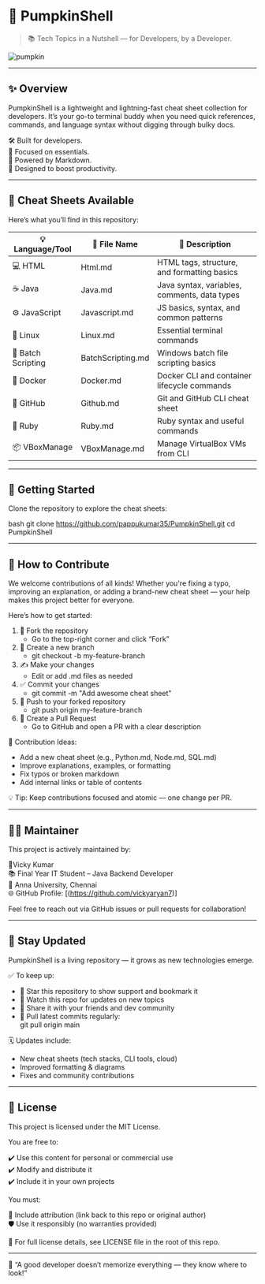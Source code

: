 # 🎃 PumpkinShell

> 📚 Tech Topics in a Nutshell — for Developers, by a Developer.

![pumpkin](https://user-images.githubusercontent.com/96813659/197505170-0874271a-1d4b-4b53-a3d9-0f24cdcb1455.gif)

---

## ✨ Overview

PumpkinShell is a lightweight and lightning-fast cheat sheet collection for developers. It’s your go-to terminal buddy when you need quick references, commands, and language syntax without digging through bulky docs.

🛠️ Built for developers.  
🧠 Focused on essentials.  
🧾 Powered by Markdown.  
🚀 Designed to boost productivity.

---

## 📁 Cheat Sheets Available

Here’s what you’ll find in this repository:

| 💡 Language/Tool       | 📘 File Name         | 📝 Description                                 |
|------------------------|----------------------|-----------------------------------------------|
| 💻 HTML                | Html.md              | HTML tags, structure, and formatting basics   |
| ☕ Java                | Java.md              | Java syntax, variables, comments, data types  |
| ⚙️ JavaScript         | Javascript.md        | JS basics, syntax, and common patterns        |
| 🐧 Linux               | Linux.md             | Essential terminal commands                   |
| 🧪 Batch Scripting     | BatchScripting.md    | Windows batch file scripting basics           |
| 🐳 Docker              | Docker.md            | Docker CLI and container lifecycle commands   |
| 🔧 GitHub              | Github.md            | Git and GitHub CLI cheat sheet                |
| 💎 Ruby                | Ruby.md              | Ruby syntax and useful commands               |
| 📦 VBoxManage          | VBoxManage.md        | Manage VirtualBox VMs from CLI                |

---

## 🚀 Getting Started

Clone the repository to explore the cheat sheets:

bash
git clone https://github.com/pappukumar35/PumpkinShell.git
cd PumpkinShell


---

## 🤝 How to Contribute

We welcome contributions of all kinds! Whether you're fixing a typo, improving an explanation, or adding a brand-new cheat sheet — your help makes this project better for everyone.

Here’s how to get started:

1. 🍴 Fork the repository
   - Go to the top-right corner and click “Fork”
2. 🌿 Create a new branch
   - git checkout -b my-feature-branch
3. ✍️ Make your changes
   - Edit or add .md files as needed
4. ✅ Commit your changes
   - git commit -m "Add awesome cheat sheet"
5. 🚀 Push to your forked repository
   - git push origin my-feature-branch
6. 📩 Create a Pull Request
   - Go to GitHub and open a PR with a clear description

📌 Contribution Ideas:
- Add a new cheat sheet (e.g., Python.md, Node.md, SQL.md)
- Improve explanations, examples, or formatting
- Fix typos or broken markdown
- Add internal links or table of contents

💡 Tip: Keep contributions focused and atomic — one change per PR.

---

## 👨‍💻 Maintainer

This project is actively maintained by:

👤Vicky Kumar  
📚 Final Year IT Student – Java Backend Developer  
🏫 Anna University, Chennai  
🌐 GitHub Profile: [(https://github.com/vickyaryan7)]

Feel free to reach out via GitHub issues or pull requests for collaboration!

---


## 📌 Stay Updated

PumpkinShell is a living repository — it grows as new technologies emerge.

✅ To keep up:

- 🌟 Star this repository to show support and bookmark it
- 👀 Watch this repo for updates on new topics
- 📣 Share it with your friends and dev community
- 🔄 Pull latest commits regularly:  
  git pull origin main

🗓️ Updates include:
- New cheat sheets (tech stacks, CLI tools, cloud)
- Improved formatting & diagrams
- Fixes and community contributions

---

## 🔖 License

This project is licensed under the MIT License.

You are free to:

✔️ Use this content for personal or commercial use  
✔️ Modify and distribute it  
✔️ Include it in your own projects  

You must:

🔗 Include attribution (link back to this repo or original author)  
🛡️ Use it responsibly (no warranties provided)

📄 For full license details, see LICENSE file in the root of this repo.

---

📘 “A good developer doesn’t memorize everything — they know where to look!”

